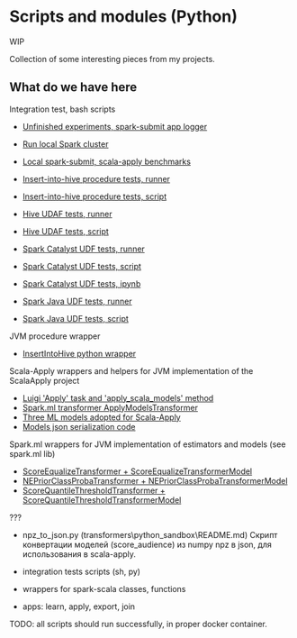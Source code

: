 # Scripts and modules (Python)

WIP

Collection of some interesting pieces from my projects.

## What do we have here

Integration test, bash scripts
- [Unfinished experiments, spark-submit app logger](./spark-submit-app-logger/readme.md)

- [Run local Spark cluster](./run-spark-local/run-spark-standalone.sh)
- [Local spark-submit, scala-apply benchmarks](./run-spark-local/spark-submit-scala-apply-test.sh)

- [Insert-into-hive procedure tests, runner](./run-spark-local/spark-submit-writer-test.sh)
- [Insert-into-hive procedure tests, script](./run-spark-local/writer_test.py)

- [Hive UDAF tests, runner](./run-spark-local/spark-submit-hive-udaf-test.sh)
- [Hive UDAF tests, script](./run-spark-local/hive_udaf_test.py)

- [Spark Catalyst UDF tests, runner](./run-spark-local/spark-submit-catalyst-udf-test.sh)
- [Spark Catalyst UDF tests, script](./run-spark-local/catalyst_udf_test.py)
- [Spark Catalyst UDF tests, ipynb](./run-spark-local/catalyst_udf_test.ipynb)

- [Spark Java UDF tests, runner](./run-spark-local/spark-submit-java-udf-test.sh)
- [Spark Java UDF tests, script](./run-spark-local/java_udf_test.py)

JVM procedure wrapper
- [InsertIntoHive python wrapper](luigi-pyspark-apps/spark_utils.py#insert_into_hive)

Scala-Apply wrappers and helpers for JVM implementation of the ScalaApply project
- [Luigi 'Apply' task and 'apply_scala_models' method](luigi-pyspark-apps/scala_apply/apply_task.py#apply_scala_models)
- [Spark.ml transformer ApplyModelsTransformer](luigi-pyspark-apps/scala_apply/apply_models_transformer.py#ApplyModelsTransformer)
- [Three ML models adopted for Scala-Apply](luigi-pyspark-apps/scala_apply/ml_models_binary_rank.py)
- [Models json serialization code](luigi-pyspark-apps/scala_apply/sa_repr.py)

Spark.ml wrappers for JVM implementation of estimators and models (see spark.ml lib)
- [ScoreEqualizeTransformer + ScoreEqualizeTransformerModel](spark_ml/postprocessing.py#ScoreEqualizeTransformer)
- [NEPriorClassProbaTransformer + NEPriorClassProbaTransformerModel](spark_ml/postprocessing.py#NEPriorClassProbaTransformer)
- [ScoreQuantileThresholdTransformer + ScoreQuantileThresholdTransformerModel](spark_ml/postprocessing.py#ScoreQuantileThresholdTransformer)

???

- npz_to_json.py (transformers\python_sandbox\README.md)
Скрипт конвертации моделей (score_audience) из numpy npz в json, для использования в scala-apply.

- integration tests scripts (sh, py)
- wrappers for spark-scala classes, functions
- apps: learn, apply, export, join

TODO: all scripts should run successfully, in proper docker container.
